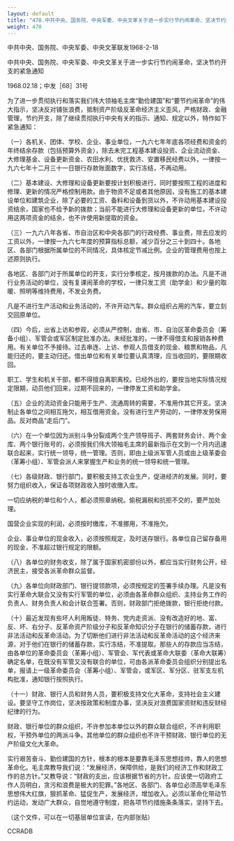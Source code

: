 ```yaml
---
layout: default
title: "470.中共中央、国务院、中央军委、中央文革关于进一步实行节约闹革命、坚决节约开支的紧急通知"
weight: 470
---
```


中共中央、国务院、中央军委、中央文革联发1968-2-18

中共中央、国务院、中央军委、中央文革关于进一步实行节约闹革命，坚决节约开支的紧急通知

1968.02.18；中发［68］31号

为了进一步贯彻执行和落实我们伟大领袖毛主席“勤俭建国”和“要节约闹革命”的伟大指示，坚决反对铺张浪费，抵制资产阶级反革命经济主义歪风，严格财政、金融管理，节约开支，除了继续贯彻执行中央有关的指示、通知、规定以外，特作如下紧急通知：

（一）各机关、团体、学校、企业、事业单位，一九六七年年底各项经费和资金的年终结余存款（包括预算外资金），除去未完工程基本建设投资、企业流动资金、大修理基金、设备更新资金、农田水利、优抚救济、安置移民经费以外，一律按一九六七年十二月三十一日银行存款账面数字，实行冻结，不再动用。

（二）基本建设、大修理和设备更新要按计划积极进行，同时要按照工程的进度和修理、更新的情况严格控制用款。由于物资不足或者其他原因，没有施工的基本建设单位和建筑企业，除了必要的工资、备料和设备到货以外，不许动用基本建设投资结余，国家也不给予新的拨款；当前不能进行大修理和设备更新的单位，不许动用这两项资金的结余，也不许使用新提取的资金。

（三）一九六八年各省、市自治区和中央各部门的行政经费、事业费，除去应发的工资以外，一律按一九六七年度的预算指标总额，减少百分之三十到四十。各地区、各部门根据所属单位的不同情况，具体核定节减比例。企业的管理费用也按上述原则执行。

各地区、各部门对于所属单位的开支，实行分季核定，按月拨款的办法。凡是不进行业务活动的单位，没有复课闹革命的学校，一律只发工资（助学金）和少量的取暖、照明等维持费用，不发业务费。

凡是不进行生产活动和业务活动的，不许开动汽车。群众组织占用的汽车，要立刻交回原单位。

（四）今后，出省上访和参观，必须从严控制，由省、市、自治区革命委员会（筹备小组）、军管会或军区制定批准办法。未经批准的，一律不得借支和报销各种费用。有关单位不予接待。过去串连、上访、参观人员借支的现金、粮票和物品，凡能归还的，要主动归还。借出单位和有关单位要认真清理，应当收回的，要限期收回。

职工、学生和机关干部，都不得擅自离职离校。已经外出的，要按当地实际情况规定限期，动员他们回来，过期不回来的，一律停发工资和助学金。

（五）企业的流动资金只能用于生产、流通周转的需要，不准用作其它开支。坚决制止各单位之间相互拖欠，相互借用资金。没有进行生产劳动的，一律停发劳保用品。反对商品“走后门”。

（六）在一个单位因为派别斗争分裂成两个生产领导班子、两套财务会计、两个金库、两个银行账号的，必须按我们伟大领袖毛主席的最新指示在文到一个月内迅速联合起来，实行统一领导，统一管理。否则，即由上级派军管人员或由上级革委会（革筹小组）、军管会派人来掌握生产和业务的统一领导和统一管理。

（七）各级财政、银行部门，要积极支持工农业生产，促进经济的发展。同时，要努力组织收入，保证各项财政收入按时收缴入库。

一切应纳税的单位和个人，都必须照章纳税。偷税漏税和抗拒不交的，要严加处理。

国营企业实现的利润，必须按时缴库，不准挪用，不准拖欠。

企业、事业单位的现金收入，必须按照规定，及时送存银行。各单位自己留存备用的现金，不准超过银行规定的限额。

（八）各单位的财务收支，除了属于国家机密部份以外，都应当实行财务公开，经济民主，接受各派革命群众监督。

（九）各单位向财政部门、银行提领款项，必须按规定的签署手续办理。凡是没有实行革命大联合又没有实行军管的单位，必须由各革命群众组织、主持业务工作的负责人、财务负责人和会计联合签署。否则，财政部门拒绝拨款，银行拒绝付款。

（十）最近发现有些坏人利用叛徒、特务、党内走资派、没有改造好的地、富、反、坏、右分子、反革命资产阶级分子和反革命知识分子在银行的储蓄存款，进行非法活动和反革命活动。为了切断他们进行非法活动和反革命活动的这个经济来源，对于他们在银行的储蓄存款，实行冻结，不准提取。那些人的存款应当冻结，由各单位的革命委员会（革筹小组）、军管会、军代表或革命大联委（革命大联筹）确定名单，在既没有军管又没有联合的单位，可由各派革命委员会组织分别提出名单，报请上一级革命委员会（革筹小组）、军管会，或军区、军分区、驻军支左机构批准，通知银行按照执行。

（十一）财政、银行人员和财务人员，要积极支持文化大革命，支持社会主义建设。要坚守工作岗位，坚决按政策和制度办事，坚决反对浪费国家资财和违反财经纪律的行为。

财政、银行单位的群众组织，不许参加本单位以外的群众联合组织，不许利用职权，干预外单位的两派斗争。其他单位的群众组织也不许干预财政、银行单位的无产阶级文化大革命。

实行艰苦奋斗、勤俭建国的方针，根本的根本是要靠毛泽东思想挂帅，靠人的思想革命化。毛主席教导我们说：“发展经济，保障供给，是我们的经济工作和财政工作的总方针。”又教导说：“财政的支出，应该根据节省的方针。应该使一切政府工作人员明白，贪污和浪费是极大的犯罪。”各地区、各部门、各单位必须高举毛泽东思想伟大红旗，狠抓革命、猛促生产，发展经济，增加收入。必须以革命化带动节约运动，发动广大群众，自觉地遵守制度，把各项节约措施条条落实，坚持下去。

（这个文件，可以在一切基层单位宣读，在内部张贴）

CCRADB

